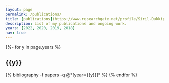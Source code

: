```yaml
---
layout: page
permalink: /publications/
title: [publications](https://www.researchgate.net/profile/Siril-Dukkipati/research)
description: List of my publications and ongoing work.
years: [2022, 2020, 2019, 2018]
nav: true
---
```

<!-- _pages/publications.md -->
<div class="publications">

{%- for y in page.years %}
  <h2 class="year">{{y}}</h2>
  {% bibliography -f papers -q @*[year={{y}}]* %}
{% endfor %}

</div>
